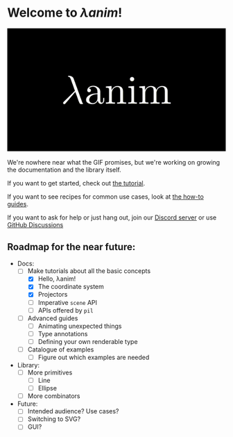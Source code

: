 # Welcome to _λanim_!

![Promo animation](docs.gif)

We're  nowhere near what the GIF promises, but we're working on growing the
documentation and the library itself.

If you want to get started, check out [the tutorial](tutorial/installation).

If you want to see recipes for common use cases, look at [the how-to guides](howtos).

If you want to ask for help or just hang out, join our [Discord server](https://discord.gg/R34zxGQT)
or use [GitHub Discussions](https://github.com/decorator-factory/lanim/discussions)

## Roadmap for the near future:

- Docs:
    - [ ] Make tutorials about all the basic concepts
        - [X] Hello, λanim!
        - [X] The coordinate system
        - [X] Projectors
        - [ ] Imperative `scene` API
        - [ ] APIs offered by `pil`
    - [ ] Advanced guides
        - [ ] Animating unexpected things
        - [ ] Type annotations
        - [ ] Defining your own renderable type
    - [ ] Catalogue of examples
        - [ ] Figure out which examples are needed

- Library:
    - [ ] More primitives
        - [ ] Line
        - [ ] Ellipse
    - [ ] More combinators

- Future:
    - [ ] Intended audience? Use cases?
    - [ ] Switching to SVG?
    - [ ] GUI?
